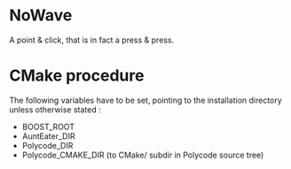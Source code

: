 NoWave
======

A point &amp; click, that is in fact a press &amp; press.

CMake procedure
======

The following variables have to be set, pointing to the installation directory unless otherwise stated :
* BOOST_ROOT
* AuntEater_DIR
* Polycode_DIR
* Polycode_CMAKE_DIR (to CMake/ subdir in Polycode source tree)
